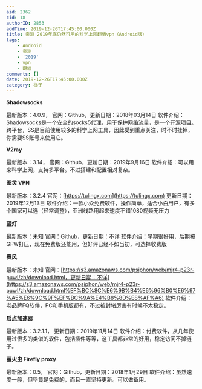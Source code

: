 ```yaml
---
aid: 2362
cid: 18
authorID: 2853
addTime: 2019-12-26T17:45:00.000Z
title: 亲测 2019年底仍然可用的科学上网翻墙vpn（Android版）
tags:
    - Android
    - 亲测
    - '2019'
    - vpn
    - 翻墙
comments: []
date: 2019-12-26T17:45:00.000Z
category: 梯子
---
```


**Shadowsocks** 

最新版本：4.0.9， 官网：Github，更新日期：2018年03月14日 软件介绍：Shadowsocks是一个安全的socks5代理，用于保护网络流量，是一个开源项目。跨平台，SS是目前使用较多的科学上网工具，因此受到重点关注，时不时挂掉，你需要SS账号来使用它。

**V2ray**

最新版本：3.14， 官网：Github，更新日期：2019年9月16日 软件介绍：可以用来科学上网，支持多平台。不过搭建和配置相对复杂。

**图灵 VPN**

最新版本：3.2.4 官网：[https://tulingx.com](https://tulingx.com) 更新日期：2019年12月13日 软件介绍：一款小众免费软件，操作简单，适合小白用户，有多个国家可以选（经常调整），亚洲线路用起来速度不错1080视频无压力

**蓝灯**

最新版本：未知 官网：Github，更新日期：不详 软件介绍：早期很好用，后期被GFW打压，现在免费版还能用，但好评已经不如当初，可选择收费版

**赛风**

最新版本：未知 官网：[https://s3.amazonaws.com/psiphon/web/mjr4-p23r-puwl/zh/download.html，更新日期：不详](https://s3.amazonaws.com/psiphon/web/mjr4-p23r-puwl/zh/download.html%EF%BC%8C%E6%9B%B4%E6%96%B0%E6%97%A5%E6%9C%9F%EF%BC%9A%E4%B8%8D%E8%AF%A6) 软件介绍：老品牌FQ软件，PC和手机版都有，不过被封堵厉害有时候不太稳定。

**启点加速器**

最新版本：3.2.1.1， 更新日期：2019年11月14日 软件介绍：付费软件，从几年使用过很多的类似的软件，包括插件等等，这工具都非常的好用，稳定访问不掉链子。

**萤火虫 Firefly proxy**

最新版本：0.5， 官网：Github，更新日期：2018年1月29日 软件介绍：虽然速度一般，但毕竟是免费的，而且一直坚持更新。可以做备用。
